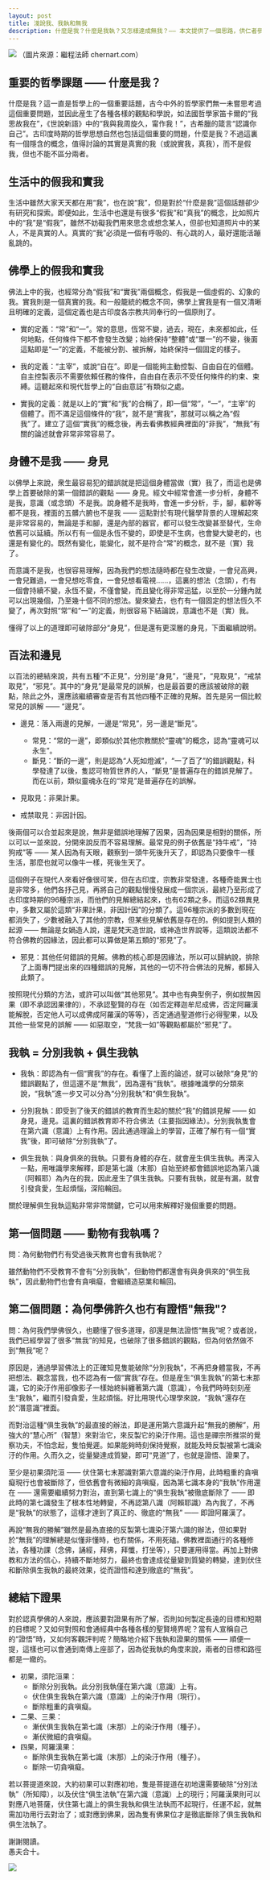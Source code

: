 ```yaml
---
layout: post
title: 淺說我、我執和無我
description: 什麼是我？什麼是我執？又怎樣達成無我？—— 本文提供了一個思路，供仁者參考。
---
```


![](../images/2022-11-06-19-14-22.png)
（圖片來源：繼程法師 chernart.com）

## 重要的哲學課題 —— 什麼是我？

什麼是我？這一直是哲學上的一個重要話題，古今中外的哲學家們無一未嘗思考過這個重要問題，並因此産生了各種各樣的觀點和學說，如法國哲學家笛卡爾的“我思故我在”，《世說新語》中的“我與我周旋久，甯作我！”，古希臘的箴言“認識你自己”。古印度時期的哲學思想自然也包括這個重要的問題，什麼是我？不過這裏有一個隱含的概念，值得討論的其實是真實的我（或說實我，真我），而不是假我，但也不能不區分兩者。

## 生活中的假我和實我

生活中雖然大家天天都在用“我”，也在說“我”，但是對於“什麼是我”這個話題卻少有研究和探索。即便如此，生活中也還是有很多“假我”和“真我”的概念，比如照片中的“我”是“假我”，雖然不妨礙我們用來思念或想念某人，但卻也知道照片中的某人，不是真實的人。真實的“我”必須是一個有呼吸的、有心跳的人，最好還能活蹦亂跳的。

## 佛學上的假我和實我

佛法上中的我，也經常分為“假我”和“實我”兩個概念，假我是一個虛假的、幻象的我。實我則是一個真實的我。和一般籠統的概念不同，佛學上實我是有一個又清晰且明確的定義，這個定義也是古印度各宗教共同奉行的一個原則了。

* 實的定義：“常”和“一”。常的意思，恆常不變，過去，現在，未來都如此，任何地點，任何條件下都不會發生改變；始終保持“整體”或“單一”的不變，後面這點即是“一”的定義，不能被分割、被拆解，始終保持一個固定的樣子。

* 我的定義：“主宰”，或說“自在”。即是一個能夠主動控製、自由自在的個體。自主控製表示不需要依賴任務的條件，自由自在表示不受任何條件的約束、束縛。這聽起來和現代哲學上的“自由意誌”有類似之處。

* 實我的定義：就是以上的“實”和“我”的合稱了，即一個“常”，“一”，“主宰”的個體了。而不滿足這個條件的“我”，就不是“實我”，那就可以稱之為“假我”了。建立了這個“實我”的概念後，再去看佛教經典裡面的“非我”，“無我”有關的論述就會非常非常容易了。

## 身體不是我 —— 身見

以佛學上來說，衆生最容易犯的錯誤就是把這個身體當做（實）我了，而這也是佛學上首要破除的第一個錯誤的觀點 —— 身見。經文中經常會進一步分析，身體不是我，意識（或念頭）不是我。說身體不是我時，會進一步分析，手，腳，軀幹等都不是我，裡面的五髒六腑也不是我 —— 這點對於有現代醫學背景的人理解起來是非常容易的，無論是手和腳，還是內部的器官，都可以發生改變甚至替代，生命依舊可以延續。所以冇有一個是永恆不變的，即使是不生病，也會變大變老的，也還是有變化的。既然有變化，能變化，就不是符合“常”的概念，就不是（實）我了。

而意識不是我，也很容易理解，因為我們的想法隨時都在發生改變，一會兒高興，一會兒難過，一會兒想吃零食，一會兒想看電視……，這裏的想法（念頭），冇有一個會持續不變，永恆不變，不僅會變，而且變化得非常迅猛，以至於一分鍾內就可以出現幾個，乃至幾十個不同的想法。變來變去，也冇有一個固定的想法恆久不變了，再次對照“常”和“一”的定義，則很容易下結論說，意識也不是（實）我。

懂得了以上的道理即可破除部分“身見”，但是還有更深層的身見，下面繼續說明。

## 百法和邊見

以百法的總結來說，共有五種“不正見”，分別是“身見”，“邊見”，“見取見”，“戒禁取見”，“邪見”。其中的“身見”是最常見的誤解，也是最首要的應該被破除的觀點，除此之外，還應該繼續審查是否有其他四種不正確的見解。首先是另一個比較常見的誤解 —— “邊見”。

* 邊見：落入兩邊的見解，一邊是“常見”，另一邊是“斷見”。
  * 常見：“常的一邊”，即類似於其他宗教關於“靈魂”的概念，認為“靈魂可以永生”。
  * 斷見：“斷的一邊”，則是認為“人死如燈滅”，“一了百了”的錯誤觀點，科學發達了以後，隻認可物質世界的人，“斷見”是普遍存在的錯誤見解了。而在以前，類似靈魂永在的“常見”是普遍存在的誤解。

* 見取見：非果計果。
* 戒禁取見：非因計因。

後兩個可以合並起來是說，無非是錯誤地理解了因果，因為因果是相對的關係，所以可以一並來說，分開來說反而不容易理解。最常見的例子依舊是“持牛戒”，“持狗戒”等 —— 某人因為有天眼，觀察到一頭牛死後升天了，即認為只要像牛一樣生活，那麼也就可以像牛一樣，死後生天了。

這個例子在現代人來看好像很可笑，但在古印度，宗教非常發達，各種奇能異士也是非常多，他們各抒己見，再將自己的觀點慢慢發展成一個宗派，最終乃至形成了古印度時期的96種宗派，而他們的見解總結起來，也有62類之多。而這62類異見中，多數又屬於這類“非果計果，非因計因”的分類了。這96種宗派的多數到現在都消失了，少數被融入了其他的宗教，但某些見解依舊是存在的。例如提到人類的起源 —— 無論是女媧造人說，還是梵天造世說，或神造世界說等，這類說法都不符合佛教的因緣法，因此都可以算做是第五類的“邪見”了。

* 邪見：其他任何錯誤的見解。佛教的核心即是因緣法，所以可以歸納說，排除了上面專門提出來的四種錯誤的見解，其他的一切不符合佛法的見解，都歸入此類了。
 
按照現代分類的方法，或許可以叫做“其他邪見”。其中也有典型例子，例如拔無因果（即不承認因果律的），不承認聖賢的存在（如否定釋迦牟尼成佛，否定阿羅漢能解脫，否定他人可以成佛成阿羅漢的等等），否定通過聖道修行必得聖果，以及其他一些常見的誤解 —— 如惡取空，“梵我一如”等觀點都屬於“邪見”了。

## 我執 = 分別我執 + 俱生我執

* 我執：即認為有一個“實我”的存在。看懂了上面的論述，就可以破除“身見”的錯誤觀點了，但這還不是“無我”，因為還有“我執”。根據唯識學的分類來說，“我執”進一步又可以分為“分別我執”和“俱生我執”。

* 分別我執：即受到了後天的錯誤的教育而生起的關於“我”的錯誤見解 —— 如身見，邊見。這裏的錯誤教育即不符合佛法（主要指因緣法）。分別我執隻會在第六識（意識）上有作用。因此通過理論上的學習，正確了解冇有一個“實我”後，即可破除“分別我執”了。

* 俱生我執：與身俱來的我執。只要有身體的存在，就會産生俱生我執。再深入一點，用唯識學來解釋，即是第七識（末那）自始至終都會錯誤地認為第八識（阿賴耶）為內在的我，因此産生了俱生我執。只要有我執，就是有漏，就會引發貪愛，生起煩惱，深陷輪回。

關於理解俱生我執這點非常非常關鍵，它可以用來解釋好幾個重要的問題。

## 第一個問題 —— 動物有我執嗎？
問：為何動物們冇有受過後天教育也會有我執呢？

雖然動物們不受教育不會有“分別我執”，但動物們都還會有與身俱來的“俱生我執”，因此動物們也會有貪嗔癡，會繼續造惡業和輪回。

## 第二個問題：為何學佛許久也冇有證悟"無我"?

問：為何我們學佛很久，也聽懂了很多道理，卻還是無法證悟“無我”呢？或者說，我們已經學習了很多“無我”的知見，也破除了很多錯誤的觀點，但為何依然做不到“無我”呢？

原因是，通過學習佛法上的正確知見隻能破除“分別我執”，不再把身體當我，不再把想法、觀念當我，也不認為有一個“實我”存在。但是産生“俱生我執”的第七末那識，它的染汙作用卻像影子一樣始終糾纏著第六識（意識），令我們時時刻刻産生“我執”，繼而引發貪愛，生起煩惱。好比用現代心理學來說，“我執”還存在於“潛意識”裡面。

而對治這種“俱生我執”的最直接的辦法，即是運用第六意識升起“無我的勝解”，用強大的“慧心所”（智慧）來對治它，來反製它的染汙作用。這也是禪宗所推崇的覺察功夫，不怕念起，隻怕覺遲。如果能夠時刻保持覺察，就能及時反製被第七識染汙的作用。久而久之，從量變達成質變，即可“見道”了，也就是證悟、證果了。

至少是初果須陀洹 —— 伏住第七末那識對第六意識的染汙作用，此時粗重的貪嗔癡現行也會被斷除了，但依舊會有微細的貪嗔癡，因為第七識本身的“我執”作用還在 —— 還需要繼續努力對治，直到第七識上的“俱生我執”被徹底斷除了 —— 即此時的第七識發生了根本性地轉變，不再認第八識（阿賴耶識）為內我了，不再是“我執”的狀態了，這樣才達到了真正的、徹底的“無我” —— 即證阿羅漢了。

再說“無我的勝解”雖然是最為直接的反製第七識染汙第六識的辦法，但如果對於“無我”的理解總是似懂非懂時，也冇關係，不用死磕。佛教裡面通行的各種修法，各種功課（念佛，誦經，拜佛，拜懺，打坐等），只要運用得當。再加上對佛教和方法的信心，持續不斷地努力，最終也會達成從量變到質變的轉變，達到伏住和斷除俱生我執的最終效果，從而證悟和達到徹底的“無我”。

## 總結下證果

對於認真學佛的人來說，應該要對證果有所了解，否則如何製定長遠的目標和短期的目標呢？又如何對照和會通經典中各種各樣的聖賢境界呢？當有人宣稱自己的“證悟”時，又如何客觀評判呢？簡略地介紹下我執和證果的關係 —— 順便一提，這樣也可以會通到南傳上座部了，因為從我執的角度來說，兩者的目標和路徑都是一緻的。

* 初果，須陀洹果：
  * 斷除分別我執。此分別我執僅在第六識（意識）上有。
  * 伏住俱生我執在第六識（意識）上的染汙作用（現行）。
  * 斷除粗重的貪嗔癡。
* 二果、三果：
  * 漸伏俱生我執在第七識（末那）上的染汙作用（種子）。
  * 漸伏微細的貪嗔癡。
* 四果，阿羅漢果：
  * 斷除俱生我執在第七識（末那）上的染汙作用（種子）。
  * 斷除一切貪嗔癡。

若以菩提道來說，大約初果可以對應初地，隻是菩提道在初地還需要破除“分別法執”（所知障），以及伏住“俱生法執”在第六識（意識）上的現行；阿羅漢果則可以對應八地菩薩，伏住第七識上的俱生我執和俱生法執而不起現行，任運不起，就無需加功用行去對治了；或對應到佛果，因為隻有佛果位才是徹底斷除了俱生我執和俱生法執了。


謝謝閱讀。<br>
愚夫合十。

![](../images/signature.png)

